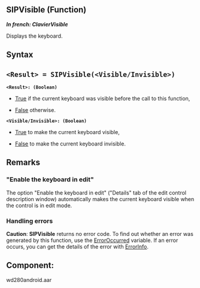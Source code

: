
## SIPVisible (Function)

***In french: ClavierVisible***



<a name="XUse"></a>
<a name="Use"></a>
<a name="description"></a>
Displays the keyboard.






<a name="XSYNTAX"></a>
<a name="SYNTAX1"></a>

## Syntax

`<Result> = SIPVisible(<Visible/Invisible>)`
---

**`<Result>: (Boolean)`**



- <u><u><u><u>True</u></u></u></u> if the current keyboard was visible before the call to this function,

- <u><u><u><u>False</u></u></u></u> otherwise. 




**`<Visible/Invisible>: (Boolean)`**



- <u><u><u><u>True</u></u></u></u> to make the current keyboard visible,

- <u><u><u><u>False</u></u></u></u> to make the current keyboard invisible.  






<a name="NOTE0"></a>
<a name="NOTE0_1"></a>

## Remarks


### "Enable the keyboard in edit"
<a name="enable_the_keyboard_edit_ELTPARAGRAPHE000092"></a>

The option "Enable the keyboard in edit" ("Details" tab of the edit control description window) automatically makes the current keyboard visible when the control is in edit mode.
<a name="NOTE0_3"></a>


### Handling errors
<a name="handling_errors_ELTPARAGRAPHE000107"></a>

**Caution**: **SIPVisible** returns no error code. To find out whether an error was generated by this function, use the [ErrorOccurred](../WDLang1/3087001.md) variable. If an error occurs, you can get the details of the error with [ErrorInfo](../WDLang1/3013008.md).

<a name="XComponent"></a>

## Component:
wd280android.aar
